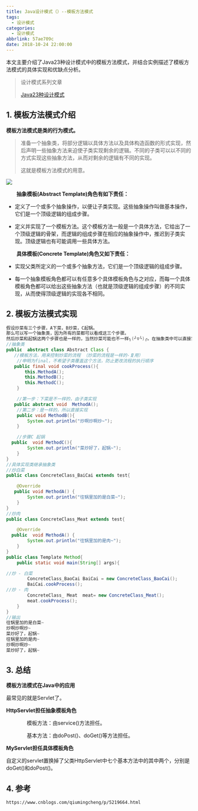 ```yaml
---
title: Java设计模式（）--模板方法模式
tags:
  - 设计模式
categories:
  - 设计模式
abbrlink: 57ae709c
date: 2018-10-24 22:00:00
---
```


本文主要介绍了Java23种设计模式中的模板方法模式，并结合实例描述了模板方法模式的具体实现和优缺点分析。

<!--more-->

> 设计模式系列文章
>
> [Java23种设计模式](https://www.lixueduan.com/categories/%E8%AE%BE%E8%AE%A1%E6%A8%A1%E5%BC%8F/)

## 1. 模板方法模式介绍

**模板方法模式是类的行为模式。**

>  准备一个抽象类，将部分逻辑以具体方法以及具体构造函数的形式实现，然后声明一些抽象方法来迫使子类实现剩余的逻辑。不同的子类可以以不同的方式实现这些抽象方法，从而对剩余的逻辑有不同的实现。
>
>  这就是模板方法模式的用意。

![](https://github.com/illusorycloud/illusorycloud.github.io/raw/hexo/myImages/design_pattern/eleven-template.png)

　　**抽象模板(Abstract Template)角色有如下责任：**

* 定义了一个或多个抽象操作，以便让子类实现。这些抽象操作叫做基本操作，它们是一个顶级逻辑的组成步骤。

* 定义并实现了一个模板方法。这个模板方法一般是一个具体方法，它给出了一个顶级逻辑的骨架，而逻辑的组成步骤在相应的抽象操作中，推迟到子类实现。顶级逻辑也有可能调用一些具体方法。

　　**具体模板(Concrete Template)角色又如下责任：**

* 实现父类所定义的一个或多个抽象方法，它们是一个顶级逻辑的组成步骤。

* 每一个抽象模板角色都可以有任意多个具体模板角色与之对应，而每一个具体模板角色都可以给出这些抽象方法（也就是顶级逻辑的组成步骤）的不同实现，从而使得顶级逻辑的实现各不相同。

## 2. 模板方法模式实现

```java
假设炒菜有三个步骤，A下菜，B炒菜，C起锅。
那么可以写一个抽象类，因为所有的菜都可以看成这三个步骤。
然后炒菜和起锅这两个步骤也是一样的，当然炒菜可能也不一样╮(╯▽╰)╭。在抽象类中可以直接实现，然后下菜这个步骤应为是不同的菜所以不同。写成抽象类，等子类去实现。
//抽象类
public  abstract class Abstract Class {  
   //模板方法，用来控制炒菜的流程 （炒菜的流程是一样的-复用）
    //申明为final，不希望子类覆盖这个方法，防止更改流程的执行顺序
   public final void cookProcess(){
       this.MethodA();
       this.MethodB();
       this.MethodC();
    }

    //第一步：下菜是不一样的，由子类实现
   public abstract void  MethodA();
    //第二步：是一样的，所以直接实现
    public void MethodB(){
        System.out.println("炒啊炒啊炒~");
    }

    //步骤C 起锅
  public  void MethodC(){
        System.out.println("菜炒好了，起锅~");
    }
}
//具体实现类继承抽象类
//炒白菜
public class ConcreteClass_BaiCai extends test{

    @Override
   public void MethodA() {
        System.out.println("往锅里加的是白菜~");
    }
}
//炒肉
public class ConcreteClass_Meat extends test{

    @Override
  public  void MethodA() {
        System.out.println("往锅里加的是肉~");
    }
}
public class Template Method{
    public static void main(String[] args){

//炒 - 白菜
        ConcreteClass_BaoCai BaiCai = new ConcreteClass_BaoCai();
        BaiCai.cookProcess();
//炒 - 肉
        ConcreteClass_ Meat  meat= new ConcreteClass_Meat();
        meat.cookProcess();
    }
}
//输出
往锅里加的是白菜~
炒啊炒啊炒~
菜炒好了，起锅~
往锅里加的是肉~
炒啊炒啊炒~
菜炒好了，起锅~
```

## 3. 总结

**模板方法模式在Java中的应用**

最常见的就是Servlet了。

**HttpServlet担任抽象模板角色**

　　　　模板方法：由service()方法担任。

　　　　基本方法：由doPost()、doGet()等方法担任。

**MyServlet担任具体模板角色**

自定义的servlet置换掉了父类HttpServlet中七个基本方法中的其中两个，分别是doGet()和doPost()。

## 4. 参考

`https://www.cnblogs.com/qiumingcheng/p/5219664.html`